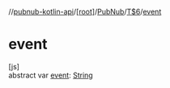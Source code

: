 //[pubnub-kotlin-api](../../../../index.md)/[[root]](../../index.md)/[PubNub](../index.md)/[T$6](index.md)/[event](event.md)

# event

[js]\
abstract var [event](event.md): [String](https://kotlinlang.org/api/latest/jvm/stdlib/kotlin-stdlib/kotlin/-string/index.html)
